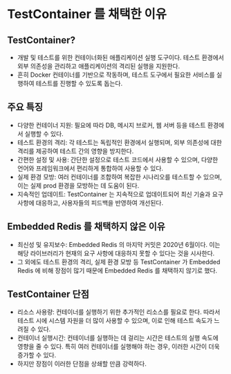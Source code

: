 # TestContainer 를 채택한 이유

## TestContainer?
- 개발 및 테스트를 위한 컨테이너화된 애플리케이션 실행 도구이다. 테스트 환경에서 외부 의존성을 관리하고 애플리케이션의 격리된 실행을 지원한다.
- 흔히 Docker 컨테이너를 기반으로 작동하며, 테스트 도구에서 필요한 서비스를 실행하여 테스트를 진행할 수 있도록 돕는다.

## 주요 특징
- 다양한 컨테이너 지원: 필요에 따라 DB, 메시지 브로커, 웹 서버 등을 테스트 환경에서 실행할 수 있다.
- 테스트 환경의 격리: 각 테스트는 독립적인 환경에서 실행되며, 외부 의존성에 대한 격리를 제공하여 테스트 간의 영향을 방지한다.
- 간편한 설정 및 사용: 간단한 설정으로 테스트 코드에서 사용할 수 있으며, 다양한 언어와 프레임워크에서 편리하게 통합하여 사용할 수 있다.
- 실제 환경 모방: 여러 컨테이너를 조합하여 복잡한 시나리오를 테스트할 수 있으며, 이는 실제 prod 환경을 모방하는 데 도움이 된다.
- 지속적인 업데이트: TestContainer 는 지속적으로 업데이트되어 최신 기술과 요구 사항에 대응하고, 사용자들의 피드백을 반영하여 개선된다.

## Embedded Redis 를 채택하지 않은 이유
- 최신성 및 유지보수: Embedded Redis 의 마지막 커밋은 2020년 6월이다. 이는 해당 라이브러리가 현재의 요구 사항에 대응하지 못할 수 있다는 것을 시사한다.
- 그 외에도 테스트 환경의 격리, 실제 환경 모방 등 TestContainer 가 Embedded Redis 에 비해 장점이 많기 때문에 Embedded Redis 를 채택하지 않기로 했다.

## TestContainer 단점
- 리소스 사용량: 컨테이너를 실행하기 위한 추가적인 리소스를 필요로 한다. 따라서 테스트 시에 시스템 자원을 더 많이 사용할 수 있으며, 이로 인해 테스트 속도가 느려질 수 있다.
- 컨테이너 실행시간: 컨테이너를 실행하는 데 걸리는 시간은 테스트의 실행 속도에 영향을 줄 수 있다. 특히 여러 컨테이너를 실행해야 하는 경우, 이러한 시간이 더욱 증가할 수 있다.
- 하지만 장점이 이러한 단점을 상쇄할 만큼 강력하다.
